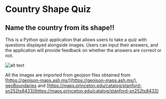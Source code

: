# Country Shape Quiz

## Name the country from its shape!! 
This is a Python quiz application that allows users to take a quiz with questions displayed alongside images. 
Users can input their answers, and the application will provide feedback on whether the answers are correct or not. 

![alt text](images/screenshot1.png)


All the images are imported from geojson files obtained from [https://geojson-maps.ash.ms/](https://geojson-maps.ash.ms/), 
[geoBoundaries](https://www.geoboundaries.org/index.html) 
and [https://maps.princeton.edu/catalog/stanford-sn252ts8433](https://maps.princeton.edu/catalog/stanford-sn252ts8433) 
